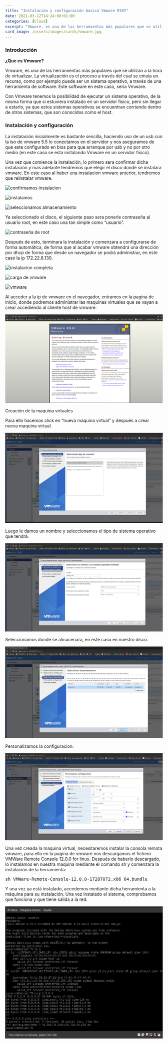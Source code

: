 ```yaml
---
title: "Instalación y configuración basica Vmware ESXI"
date: 2021-03-12T14:24:08+01:00
categories: [Cloud]
excerpt: "Vmware, es una de las herramientas más populares que se utilizan a la hora de virtualizar. La virtualización es el proceso a través del cual se emula un recurso, como por ejemplo puede ser un sistema operativo, a través de una herramienta de software. Este software en este caso, sería Vmware."
card_image: /assets/images/cards/vmware.jpg
---
```


### **Introducción** ###

**¿Que es Vmware?**

Vmware, es una de las herramientas más populares que se utilizan a la hora de virtualizar. La virtualización es el proceso a través del cual se emula un recurso, como por ejemplo puede ser un sistema operativo, a través de una herramienta de software. Este software en este caso, sería Vmware.

Con Vmware tenemos la posibilidad de ejecutar un sistema operativo, de la misma forma que si estuviera instalado en un servidor físico, pero sin llegar a estarlo, ya que estos sistemas operativos se encuentran corriendo dentro de otros sistemas, que son conocidos como el host.

### **Instalación y configuración** ###

La instalación inicialmente es bastante sencilla, haciendo uso de un usb con la iso de vmware 5.5 lo conectamos en el servidor y nos aseguramos de que este configurado en bios para que arranque por usb y no por otro medio (en este caso se esta instalando Vmware en un servidor fisico).

Una vez que comience la instalación, lo primero sera confirmar dicha instalación y mas adelante tendremos que elegir el disco donde se instalara vmware. En este caso al haber una instalacion vmware anterior, tendremos que reinstalar vmware.

![confirmamos instalacion](/assets/images/vmware/1.jpg)

![instalamos](/assets/images/vmware/2.jpg)

![seleccionamos almacenamiento](/assets/images/vmware/3.jpg)

Ya seleccionado el disco, el siguiente paso sera ponerle contraseña al usuario root, en este caso una tan simple como “usuario”.

![contraseña de root](/assets/images/vmware/4.jpg)

Después de esto, terminara la instalación y comenzara a configurarse de forma automática, de forma que al acabar vmware obtendrá una dirección por dhcp de forma que desde un navegador se podrá administrar, en este caso la ip 172.22.8.130.

![instalacion completa](/assets/images/vmware/5.jpg)

![carga de vmware](/assets/images/vmware/6.jpg)

![vmware](/assets/images/vmware/7.jpg)

Al acceder a la ip de vmware en el navegador, entramos en la pagina de inicio, donde podremos administrar las maquinas virtuales que se vayan a crear accediendo al cliente host de vmware.

![inicio vmware](/assets/images/vmware/vmware1.png)

Creación de la maquina virtuales

Para ello hacemos click en “nueva maquina virtual” y después a crear nueva maquina virtual.

![creacion de la maquina](/assets/images/vmware/vmware2.png)

Luego le damos un nombre y seleccionamos el tipo de sistema operativo que tendrá.

![nombre y sistema de la maquina](/assets/images/vmware/vmware3.png)

Seleccionamos donde se almacenara, en este caso en nuestro disco.

![almacenamiento](/assets/images/vmware/vmware4.png)

Personalizamos la configuracion:

![configuracion](/assets/images/vmware/vmware6.png)

Una vez creada la maquina virtual, necesitaremos instalar la consola remota vmware, para ello en la pagina de vmware nos descargamos el fichero VMWare Remote Console 12.0.0 for linux. Después de haberlo descargado, lo instalamos en nuestra maquina mediante el comando sh y comenzara la instalación de la herramienta:

<pre>
sh VMWare-Remote-Console-12.0.0-17287072.x86_64.bundle
</pre>

Y una vez ya está instalado, accedemos mediante dicha herramienta a la máquina para su instalación. Una vez instalado el sistema, comprobamos que funciona y que tiene salida a la red:

![funcionamiento de la maquina](/assets/images/vmware/vmware_final.png)